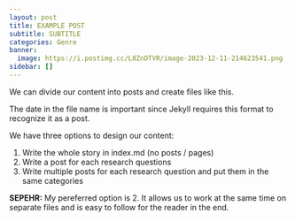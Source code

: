 ```yaml
---
layout: post
title: EXAMPLE POST
subtitle: SUBTITLE
categories: Genre
banner:
  image: https://i.postimg.cc/L8ZnDTVR/image-2023-12-11-214623541.png
sidebar: []
---
```


We can divide our content into posts and create files like this.

The date in the file name is important since Jekyll requires this format to
recognize it as a post.

We have three options to design our content:
  1. Write the whole story in index.md (no posts / pages)
  2. Write a post for each research questions
  3. Write multiple posts for each research question and put them in the same categories

**SEPEHR:** My pereferred option is 2.
It allows us to work at the same time on separate files and
is easy to follow for the reader in the end.

<!-- ![Temp Image](https://i.postimg.cc/sgWCX7vX/image-2023-12-11-214158554.png) -->
<!-- ![Temp Image](https://i.postimg.cc/KcHGWTjY/image-2023-12-11-214702373.png) -->
<!-- ![Temp Image](https://i.postimg.cc/5th5pyzK/image-2023-12-11-214555044.png) -->
<!-- ![Temp Image](https://i.postimg.cc/sX52PNjZ/image-2023-12-11-214406269.png) -->